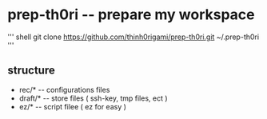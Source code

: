 # prep-th0ri -- prepare my workspace

''' shell
    git clone https://github.com/thinh0rigami/prep-th0ri.git ~/.prep-th0ri
'''

## structure
- rec/* -- configurations files
- draft/* -- store files ( ssh-key, tmp files, ect )
- ez/* -- script filee ( ez for easy )
